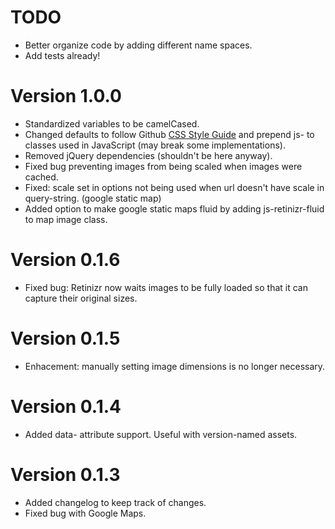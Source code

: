 # TODO
* Better organize code by adding different name spaces.
* Add tests already!

# Version 1.0.0
* Standardized variables to be camelCased.
* Changed defaults to follow Github [CSS Style Guide](https://github.com/styleguide) and prepend js- to classes used in JavaScript (may break some implementations).
* Removed jQuery dependencies (shouldn't be here anyway).
* Fixed bug preventing images from being scaled when images were cached.
* Fixed: scale set in options not being used when url doesn't have scale in query-string. (google static map)
* Added option to make google static maps fluid by adding js-retinizr-fluid to map image class.

# Version 0.1.6
* Fixed bug: Retinizr now waits images to be fully loaded so that it can capture their original sizes.

# Version 0.1.5
* Enhacement: manually setting image dimensions is no longer necessary.

# Version 0.1.4
* Added data- attribute support. Useful with version-named assets.

# Version 0.1.3
* Added changelog to keep track of changes.
* Fixed bug with Google Maps.
